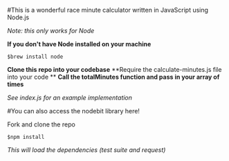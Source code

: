 #This is a wonderful race minute calculator written in JavaScript using Node.js

*Note: this only works for Node*

**If you don't have Node installed on your machine**
  ```
  $brew install node
  ```
**Clone this repo into your codebase**
**Require the calculate-minutes.js file into your code **
**Call the totalMinutes function and pass in your array of times**

*See index.js for an example implementation*

#You can also access the nodebit library here!

Fork and clone the repo

```
$npm install
```

*This will load the dependencies (test suite and request)*
